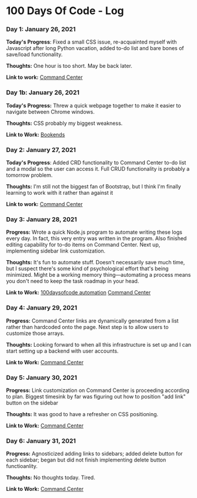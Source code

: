# 100 Days Of Code - Log

### Day 1: January 26, 2021

**Today's Progress**: Fixed a small CSS issue, re-acquainted myself with Javascript after long Python vacation, added to-do list and bare bones of save/load functionality.

**Thoughts:** One hour is too short.  May be back later.

**Link to work:** [Command Center](https://github.com/nvanbaak/command-center)

### Day 1b: January 26, 2021

**Today's Progress:** Threw a quick webpage together to make it easier to navigate between Chrome windows.

**Thoughts:** CSS probably my biggest weakness.

**Link to Work:** [Bookends](https://github.com/nvanbaak/bookends/)

### Day 2: January 27, 2021

**Today's Progress**: Added CRD functionality to Command Center to-do list and a modal so the user can access it.  Full CRUD functionality is probably a tomorrow problem.

**Thoughts:** I'm still not the biggest fan of Bootstrap, but I think I'm finally learning to work with it rather than against it

**Link to work:** [Command Center](https://github.com/nvanbaak/command-center)

### Day 3: January 28, 2021

**Progress:** Wrote a quick Node.js program to automate writing these logs every day.  In fact, this very entry was written in the program.  Also finished editing capability for to-do items on Command Center.  Next up, implementing sidebar link customization.

**Thoughts:** It's fun to automate stuff.  Doesn't necessarily save much time, but I suspect there's some kind of psychological effort that's being minimized.  Might be a working memory thing—automating a process means you don't need to keep the task roadmap in your head.

**Link to Work:** 
[100daysofcode automation](https://github.com/nvanbaak/100-days-of-code)
[Command Center](https://nvanbaak.github.io/command-center/)

### Day 4: January 29, 2021

**Progress:** Command Center links are dynamically generated from a list rather than hardcoded onto the page.  Next step is to allow users to customize those arrays.

**Thoughts:** Looking forward to when all this infrastructure is set up and I can start setting up a backend with user accounts.

**Link to Work:** 
[Command Center](https://github.com/nvanbaak/command-center)

### Day 5: January 30, 2021

**Progress:** Link customization on Command Center is proceeding according to plan.  Biggest timesink by far was figuring out how to position "add link" button on the sidebar

**Thoughts:** It was good to have a refresher on CSS positioning.

**Link to Work:** 
[Command Center](https://github.com/nvanbaak/command-center)

### Day 6: January 31, 2021

**Progress:** Agnosticized adding links to sidebars; added delete button for each sidebar; began but did not finish implementing delete button functioanlity.

**Thoughts:** No thoughts today.  Tired.

**Link to Work:** 
[Command Center](https://github.com/nvanbaak/command-center)